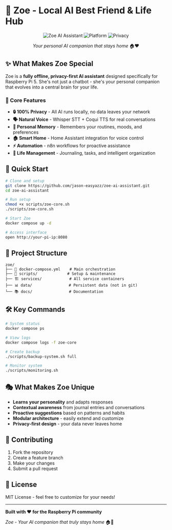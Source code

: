 # 🤖 Zoe - Local AI Best Friend & Life Hub

<div align="center">

![Zoe AI Assistant](https://img.shields.io/badge/Zoe-AI%20Assistant-blue?style=for-the-badge&logo=robot)
![Platform](https://img.shields.io/badge/Platform-Raspberry%20Pi%205-red?style=for-the-badge&logo=raspberry-pi)
![Privacy](https://img.shields.io/badge/Privacy-100%25%20Offline-green?style=for-the-badge&logo=shield)

*Your personal AI companion that stays home* 🏠❤️

</div>

## ✨ What Makes Zoe Special

Zoe is a **fully offline, privacy-first AI assistant** designed specifically for Raspberry Pi 5. She's not just a chatbot - she's your personal companion that evolves into a central brain for your life.

### 🎯 Core Features

- **🔒 100% Privacy** - All AI runs locally, no data leaves your network
- **🗣️ Natural Voice** - Whisper STT + Coqui TTS for real conversations  
- **🧠 Personal Memory** - Remembers your routines, moods, and preferences
- **🏠 Smart Home** - Home Assistant integration for voice control
- **⚡ Automation** - n8n workflows for proactive assistance
- **📝 Life Management** - Journaling, tasks, and intelligent organization

## 🚀 Quick Start

```bash
# Clone and setup
git clone https://github.com/jason-easyazz/zoe-ai-assistant.git
cd zoe-ai-assistant

# Run setup
chmod +x scripts/zoe-core.sh
./scripts/zoe-core.sh

# Start Zoe
docker compose up -d

# Access interface
open http://your-pi-ip:8080
```

## 📁 Project Structure

```
zoe/
├── 🐳 docker-compose.yml    # Main orchestration
├── 🔧 scripts/             # Setup & maintenance
├── 🏗️ services/            # All service containers
├── 📊 data/                # Persistent data (not in git)
└── 📚 docs/                # Documentation
```

## 🛠️ Key Commands

```bash
# System status
docker compose ps

# View logs
docker compose logs -f zoe-core

# Create backup
./scripts/backup-system.sh full

# Monitor system
./scripts/monitoring.sh
```

## 🎭 What Makes Zoe Unique

- **Learns your personality** and adapts responses
- **Contextual awareness** from journal entries and conversations
- **Proactive suggestions** based on patterns and habits
- **Modular architecture** - easily extend and customize
- **Privacy-first design** - your data never leaves home

## 🤝 Contributing

1. Fork the repository
2. Create a feature branch
3. Make your changes
4. Submit a pull request

## 📄 License

MIT License - feel free to customize for your needs!

---

**Built with ❤️ for the Raspberry Pi community**

*Zoe - Your AI companion that truly stays home* 🏠🤖
